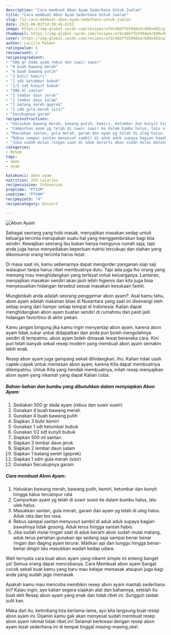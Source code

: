 ```yaml
---
description: "Cara membuat Abon Ayam Sederhana Untuk Jualan"
title: "Cara membuat Abon Ayam Sederhana Untuk Jualan"
slug: 712-cara-membuat-abon-ayam-sederhana-untuk-jualan
date: 2021-06-02T14:30:49.615Z
image: https://img-global.cpcdn.com/recipes/a7dc46bffb599de4/680x482cq70/abon-ayam-foto-resep-utama.jpg
thumbnail: https://img-global.cpcdn.com/recipes/a7dc46bffb599de4/680x482cq70/abon-ayam-foto-resep-utama.jpg
cover: https://img-global.cpcdn.com/recipes/a7dc46bffb599de4/680x482cq70/abon-ayam-foto-resep-utama.jpg
author: Lucille Palmer
ratingvalue: 4
reviewcount: 3
recipeingredient:
- "500 gr dada ayam rebus dan suwir suwir"
- "4 buah bawang merah"
- "4 buah bawang putih"
- "3 butir kemiri"
- "1 sdt ketumbar bubuk"
- "1/2 sdt kunyit bubuk"
- "500 ml santan"
- "3 lembar daun jeruk"
- "2 lembar daun salam"
- "1 batang sereh geprek"
- "1 sdm gula merah sisir"
- "Secukupnya garam"
recipeinstructions:
- "Haluskan bawang merah, bawang putih, kemiri, ketumbar dan kunyit hingga halus tercampur rata"
- "Campurkan ayam yg telah di suwir suwir ke dalam bumbu halus, lalu ulek halus."
- "Masukkan santan, gula merah, garam dan ayam yg telah di uleg halus. Aduk rata dan tes rasa."
- "Rebus sampai santan menyusut sambil di aduk aduk supaya bagian bawahnya tidak gosong. Aduk terus hingga santan habis."
- "Jika sudah mulai ringan saat di aduk berarti abon sudah mulai matang, aduk terus perlahan gunakan api sedang saja sampai benar benar ringan dan daging ayam terurai. Matikan api dan tunggu hingga benar-benar dingin lalu masukkan wadah kedap udara."
categories:
- Resep
tags:
- abon
- ayam

katakunci: abon ayam 
nutrition: 259 calories
recipecuisine: Indonesian
preptime: "PT22M"
cooktime: "PT49M"
recipeyield: "4"
recipecategory: Dessert

---
```



![Abon Ayam](https://img-global.cpcdn.com/recipes/a7dc46bffb599de4/680x482cq70/abon-ayam-foto-resep-utama.jpg)

Sebagai seorang yang hobi masak, menyajikan masakan sedap untuk keluarga tercinta merupakan suatu hal yang menggembirakan bagi kita sendiri. Kewajiban seorang ibu bukan hanya mengurus rumah saja, tapi anda juga harus menyediakan keperluan nutrisi tercukupi dan olahan yang dikonsumsi orang tercinta harus lezat.

Di masa  saat ini, kamu sebenarnya dapat mengorder panganan siap saji walaupun tanpa harus ribet membuatnya dulu. Tapi ada juga lho orang yang memang mau menghidangkan yang terlezat untuk keluarganya. Lantaran, menyajikan masakan sendiri akan jauh lebih higienis dan kita juga bisa menyesuaikan hidangan tersebut sesuai masakan kesukaan famili. 



Mungkinkah anda adalah seorang penggemar abon ayam?. Asal kamu tahu, abon ayam adalah makanan khas di Nusantara yang saat ini disenangi oleh setiap orang dari hampir setiap tempat di Indonesia. Kalian dapat menghidangkan abon ayam buatan sendiri di rumahmu dan pasti jadi hidangan favoritmu di akhir pekan.

Kamu jangan bingung jika kamu ingin menyantap abon ayam, karena abon ayam tidak sukar untuk didapatkan dan anda pun boleh mengolahnya sendiri di tempatmu. abon ayam boleh dimasak lewat beraneka cara. Kini pun telah banyak sekali resep modern yang membuat abon ayam semakin lebih enak.

Resep abon ayam juga gampang sekali dihidangkan, lho. Kalian tidak usah capek-capek untuk memesan abon ayam, karena Kita dapat membuatnya ditempatmu. Untuk Kita yang hendak membuatnya, inilah resep menyajikan abon ayam yang nikamat yang dapat Kalian coba.

<!--inarticleads1-->

##### Bahan-bahan dan bumbu yang dibutuhkan dalam menyiapkan Abon Ayam:

1. Sediakan 500 gr dada ayam (rebus dan suwir suwir)
1. Gunakan 4 buah bawang merah
1. Gunakan 4 buah bawang putih
1. Siapkan 3 butir kemiri
1. Gunakan 1 sdt ketumbar bubuk
1. Gunakan 1/2 sdt kunyit bubuk
1. Siapkan 500 ml santan
1. Siapkan 3 lembar daun jeruk
1. Siapkan 2 lembar daun salam
1. Siapkan 1 batang sereh (geprek)
1. Siapkan 1 sdm gula merah (sisir)
1. Gunakan Secukupnya garam




<!--inarticleads2-->

##### Cara membuat Abon Ayam:

1. Haluskan bawang merah, bawang putih, kemiri, ketumbar dan kunyit hingga halus tercampur rata
1. Campurkan ayam yg telah di suwir suwir ke dalam bumbu halus, lalu ulek halus.
1. Masukkan santan, gula merah, garam dan ayam yg telah di uleg halus. Aduk rata dan tes rasa.
1. Rebus sampai santan menyusut sambil di aduk aduk supaya bagian bawahnya tidak gosong. Aduk terus hingga santan habis.
1. Jika sudah mulai ringan saat di aduk berarti abon sudah mulai matang, aduk terus perlahan gunakan api sedang saja sampai benar benar ringan dan daging ayam terurai. Matikan api dan tunggu hingga benar-benar dingin lalu masukkan wadah kedap udara.




Wah ternyata cara buat abon ayam yang nikamt simple ini enteng banget ya! Semua orang dapat mencobanya. Cara Membuat abon ayam Sangat cocok sekali buat kamu yang baru mau belajar memasak ataupun juga bagi anda yang sudah jago memasak.

Apakah kamu mau mencoba membikin resep abon ayam mantab sederhana ini? Kalau ingin, ayo kalian segera siapkan alat dan bahannya, setelah itu buat deh Resep abon ayam yang enak dan tidak ribet ini. Sungguh taidak sulit kan. 

Maka dari itu, ketimbang kita berlama-lama, ayo kita langsung buat resep abon ayam ini. Dijamin kamu gak akan menyesal sudah membuat resep abon ayam nikmat tidak ribet ini! Selamat berkreasi dengan resep abon ayam lezat sederhana ini di tempat tinggal masing-masing,oke!.

